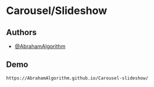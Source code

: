 # Carousel/Slideshow


## Authors

- [@AbrahamAlgorithm](https://www.github.com/AbrahamAlgorithm)


## Demo

```https://AbrahamAlgorithm.github.io/Carousel-slideshow/```